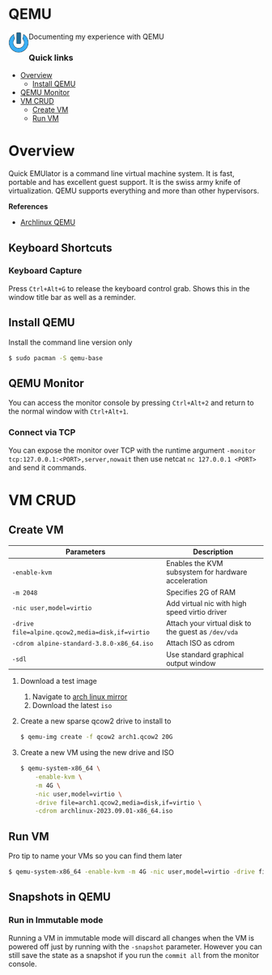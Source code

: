 # QEMU
<img align="left" width="40" height="40" src="../../data/images/logo_256x256.png">
Documenting my experience with QEMU

### Quick links
* [Overview](#overview)
  * [Install QEMU](#install-qemu)
* [QEMU Monitor](#qemu-monitor)
* [VM CRUD](#vm-crud)
  * [Create VM](#create-vm)
  * [Run VM](#run-vm)

# Overview
Quick EMUlator is a command line virtual machine system. It is fast, portable and has excellent guest 
support. It is the swiss army knife of virtualization. QEMU supports everything and more than other 
hypervisors.

**References**
* [Archlinux QEMU](https://wiki.archlinux.org/title/QEMU)

## Keyboard Shortcuts

### Keyboard Capture
Press `Ctrl+Alt+G` to release the keyboard control grab. Shows this in the window title bar as well 
as a reminder.

## Install QEMU
Install the command line version only

```bash
$ sudo pacman -S qemu-base
```

## QEMU Monitor
You can access the monitor console by pressing `Ctrl+Alt+2` and return to the normal window with 
`Ctrl+Alt+1`.

### Connect via TCP
You can expose the monitor over TCP with the runtime argument `-monitor 
tcp:127.0.0.1:<PORT>,server,nowait` then use netcat `nc 127.0.0.1 <PORT>` and send it commands.

# VM CRUD

## Create VM
| Parameters                                      | Description
| ----------------------------------------------- | ---------------------------------------------------
| `-enable-kvm`                                   | Enables the KVM subsystem for hardware acceleration
| `-m 2048`                                       | Specifies 2G of RAM 
| `-nic user,model=virtio`                        | Add virtual nic with high speed virtio driver
| `-drive file=alpine.qcow2,media=disk,if=virtio` | Attach your virtual disk to the guest as `/dev/vda`
| `-cdrom alpine-standard-3.8.0-x86_64.iso`       | Attach ISO as cdrom
| `-sdl`                                          | Use standard graphical output window

1. Download a test image
   1. Navigate to [arch linux mirror](http://mirrors.acm.wpi.edu/archlinux/iso/latest/)
   2. Download the latest `iso`

2. Create a new sparse qcow2 drive to install to
   ```bash
   $ qemu-img create -f qcow2 arch1.qcow2 20G
   ```

3. Create a new VM using the new drive and ISO
   ```bash
   $ qemu-system-x86_64 \
       -enable-kvm \
       -m 4G \
       -nic user,model=virtio \
       -drive file=arch1.qcow2,media=disk,if=virtio \
       -cdrom archlinux-2023.09.01-x86_64.iso
   ```

## Run VM
Pro tip to name your VMs so you can find them later

```bash
$ qemu-system-x86_64 -enable-kvm -m 4G -nic user,model=virtio -drive file=arch1.qcow2,media=disk,if=virtio
```

## Snapshots in QEMU

### Run in Immutable mode
Running a VM in immutable mode will discard all changes when the VM is powered off just by running 
with the `-snapshot` parameter. However you can still save the state as a snapshot if you run the 
`commit all` from the monitor console.

<!-- 
vim: ts=2:sw=2:sts=2
-->
